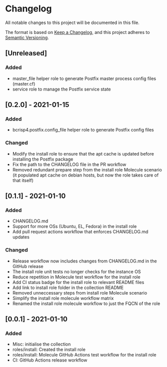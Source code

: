 # Changelog
All notable changes to this project will be documented in this file.

The format is based on [Keep a Changelog](https://keepachangelog.com/en/1.0.0/),
and this project adheres to [Semantic Versioning](https://semver.org/spec/v2.0.0.html).

## [Unreleased]
### Added
- master_file helper role to generate Postfix master process config files (master.cf)
- service role to manage the Postfix service state

## [0.2.0] - 2021-01-15
### Added
- bcrisp4.postfix.config_file helper role to generate Postfix config files
### Changed
- Modify the install role to ensure that the apt cache is updated before installing the Postfix package
- Fix the path to the CHANGELOG file in the PR workflow
- Removed redundant prepare step from the install role Molecule scenario (it populated apt cache on debian hosts, but now the role takes care of that itself)

## [0.1.1] - 2021-01-10
### Added
- CHANGELOG.md
- Support for more OSs (Ubuntu, EL, Fedora) in the install role
- Add pull request actions workflow that enforces CHANGELOG.md updates

### Changed
- Release workflow now includes changes from CHANGELOG.md in the GitHub release
- The install role unit tests no longer checks for the instance OS
- Reduce repetition in Molecule test workflow for the install role
- Add CI status badge for the install role to relevant README files
- Add link to install role folder in the collection README
- Removed unneccessary steps from install role Molecule scenario
- Simplify the install role molecule workflow matrix
- Renamed the install role molecule  workflow to just the FQCN of the role

## [0.0.1] - 2021-01-10
### Added
- Misc: initialise the collection
- roles/install: Created the install role
- roles/install: Molecule GitHub Actions test workflow for the install role
- CI: GitHub Actions release workflow
